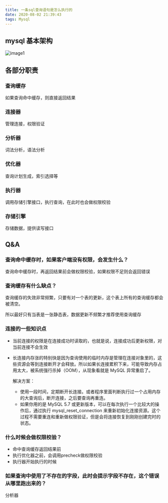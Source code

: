 ```yaml
---
title: 一条sql查询语句是怎么执行的
date: 2020-08-02 21:39:43
tags: Mysql
---
```

## mysql 基本架构

![image1](/images/how-sql-excute/mysql-struct.png)

## 各部分职责

### 查询缓存

如果查询命中缓存，则直接返回结果

### 连接器

管理连接，权限验证

### 分析器

词法分析，语法分析

### 优化器

查询计划生成，索引选择等

### 执行器

调用存储引擎接口，执行查询，在此时也会做权限校验

### 存储引擎

存储数据，提供读写接口

## Q&A

### 查询命中缓存时，如果客户端没有权限，会发生什么？

查询命中缓存时，再返回结果前会做权限校验，如果权限不足则会返回错误

### 查询缓存有什么缺点？

查询缓存的失效非常频繁，只要有对一个表的更新，这个表上所有的查询缓存都会被清空。

所以最好只有当表是一张静态表，数据更新不频繁才推荐使用查询缓存

### 连接的一些知识点

- 当前连接的权限是在连接成功时读取的，也就是说，连接成功后更新权限，对当前连接不会生效
- 长连接内存涨的特别快是因为查询使用的临时内存是管理在连接对象里的，这些资源会等到连接断开才会释放。所以如果长连接累积下来，可能导致内存占用太大，被系统强行杀掉（OOM），从现象看就是 MySQL 异常重启了。

    解决方案：

    - 使用一段时间，定期断开长连接。或者程序里面判断执行过一个占用内存的大查询后，断开连接，之后要查询再重连。
    - 如果你用的是 MySQL 5.7 或更新版本，可以在每次执行一个比较大的操作后，通过执行 mysql_reset_connection 来重新初始化连接资源。这个过程不需要重连和重新做权限验证，但是会将连接恢复到刚刚创建完时的状态。

### 什么时候会做权限校验？

- 命中查询缓存返回结果前
- 执行优化器之前，会调用precheck做权限校验
- 执行器开始执行的时候

### 如果查询中使用了不存在的字段，此时会提示字段不存在，这个错误从哪里跑出来的？

分析器